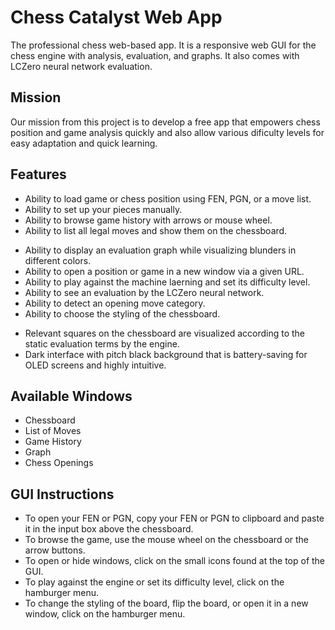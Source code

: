# Chess Catalyst Web App

The professional chess web-based app.
It is a responsive web GUI for the chess engine with analysis, evaluation, and graphs. It also comes with LCZero neural network evaluation.


## Mission

Our mission from this project is to develop a free app that empowers chess position and game analysis quickly  and also allow various dificulty levels for easy adaptation and quick learning.

## Features

- Ability to load game or chess position using FEN, PGN, or a move list.
- Ability to set up your pieces manually.
- Ability to browse game history with arrows or mouse wheel.
- Ability to list all legal moves and show them on the chessboard.
<!-- - Ability to analyze positions and all legal moves with the javascript version of the Stockfish chess engine. -->
- Ability to display an evaluation graph while visualizing blunders in different colors.
- Ability to open a position or game in a new window via a given URL.
- Ability to play against the machine laerning and set its difficulty level.
- Ability to see an evaluation by the LCZero neural network.
- Ability to detect an opening move category.
- Ability to choose the styling of the chessboard.
<!-- - Ability to print arrows or mark squares on the chessboard. -->
- Relevant squares on the chessboard are visualized according to the static evaluation terms by the engine.
- Dark interface with pitch black background that is battery-saving for OLED screens and highly intuitive.


## Available Windows

- Chessboard
- List of Moves
- Game History
- Graph
- Chess Openings


## GUI Instructions

- To open your FEN or PGN, copy your FEN or PGN to clipboard and paste it in the input box above the chessboard.
- To browse the game, use the mouse wheel on the chessboard or the arrow buttons.
- To open or hide windows, click on the small icons found at the top of the GUI.
- To play against the engine or set its difficulty level, click on the hamburger menu.
- To change the styling of the board, flip the board, or open it in a new window, click on the hamburger menu. 
